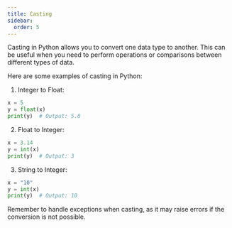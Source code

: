 ```yaml
---
title: Casting
sidebar:
  order: 5
---
```

Casting in Python allows you to convert one data type to another. This can be useful when you need to perform operations or comparisons between different types of data.

Here are some examples of casting in Python:

1. Integer to Float:
```python
x = 5
y = float(x)
print(y)  # Output: 5.0
```

2. Float to Integer:
```python
x = 3.14
y = int(x)
print(y)  # Output: 3
```

3. String to Integer:
```python
x = "10"
y = int(x)
print(y)  # Output: 10
```

Remember to handle exceptions when casting, as it may raise errors if the conversion is not possible.
